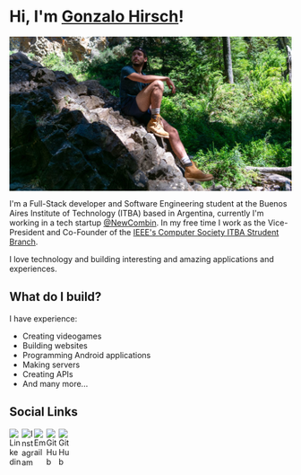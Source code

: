 # Hi, I'm [Gonzalo Hirsch](https://github.com/GonzaloHirsch)!

<img align="center" alt="Gonzalo Hirsch | Cover" src="https://github.com/GonzaloHirsch/GonzaloHirsch/blob/master/resources/cover.jpg" />

I'm a Full-Stack developer and Software Engineering student at the Buenos Aires Institute of Technology (ITBA) based in Argentina, currently I'm working in a tech startup [@NewCombin](https://newcombin.com). In my free time I work as the Vice-President and Co-Founder of the [IEEE's Computer Society ITBA Strudent Branch](https://www.computer.org/).

I love technology and building interesting and amazing applications and experiences.

## What do I build?

I have experience:
 - Creating videogames
 - Building websites
 - Programming Android applications
 - Making servers
 - Creating APIs
 - And many more...

## Social Links

<a href="https://www.linkedin.com/in/gonzalo-hirsch-5b4854155/">
  <img align="left" alt="Linkedin" width="22px" src="https://cdn.jsdelivr.net/npm/simple-icons@3.3.0/icons/linkedin.svg" />
</a>
<a href="https://www.instagram.com/gonzalohirsch/?hl=en">
  <img align="left" alt="Instagram" width="22px" src="https://cdn.jsdelivr.net/npm/simple-icons@3.3.0/icons/instagram.svg" />
</a>
<a href="mailto:hirschgonzalo@gmail.com">
  <img align="left" alt="Email" width="22px" src="https://cdn.jsdelivr.net/npm/simple-icons@3.3.0/icons/gmail.svg" />
</a>
<a href="https://github.com/GonzaloHirsch">
  <img align="left" alt="GitHub" width="22px" src="https://cdn.jsdelivr.net/npm/simple-icons@3.3.0/icons/github.svg" />
</a>
<a href="https://gonzalohirsch.com">
  <img align="left" alt="GitHub" width="22px" src="https://cdn.jsdelivr.net/npm/simple-icons@3.3.0/icons/about-dot-me.svg" />
</a>
</br>